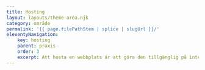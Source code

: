 ```yaml
---
title: Hosting
layout: layouts/theme-area.njk
category: område
permalink: '{{ page.filePathStem | splice | slugUrl }}/'
eleventyNavigation:
    key: hosting
    parent: praxis
    order: 3
    excerpt: Att hosta en webbplats är att göra den tillgänglig på internet. Dina filer måste finnas någonstans där de kan nås av andra.
---
```



